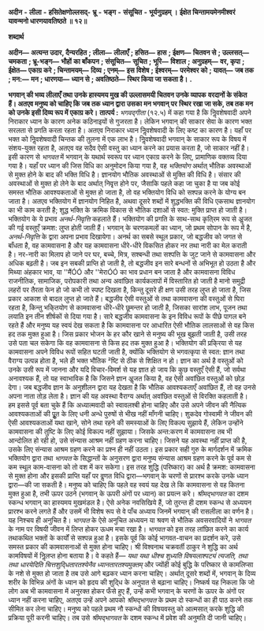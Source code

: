  **अदीन** **-** **लीला** **-** **हसितेक्षणोल्लसद्-** **भ्रू** **-** **भङ्ग** **-** **संसूचित** **-** **भूर्यनुग्रहम् ।** **ईक्षेत चिन्तामयमेनमीश्वरं** **यावन्मनो धारणयावतिष्ठते ॥ १२॥** 

**शब्दार्थ** 

**अदीन—** **अत्यन्त उदार, दैन्यरहित** **; लीला—** **लीलाएँ** **; हसित—** **हास** **; ईक्षण—** **चितवन से** **; उल्लसत्—** **चमकता** **; भ्रू-भङ्ग—** **भौहों** **का बाँकपन** **; संसूचित—** **सूचित** **; भूरि—** **विशाल** **; अनुग्रहम्—** **वर, कृपा** **; ईक्षेत—** **एकाग्र करे** **; चिन्तामयम्—** **दिव्य** **; एनम्—** **इस** **विशेष** **; ईश्वरम्—** **परमेश्वर को** **; यावत्—** **जब तक** **; मन:—** **मन** **; धारणया—** **ध्यान से** **; अवतिष्ठते—** **स्थिर किया जा सकता है।** **.** 

**भगवान् की भव्य लीलाएँ तथा उनके हास्यमय मुख की उल्लासमयी चितवन उनके व्यापक** **वरदानों के संकेत हैं। अतएव मनुष्य को चाहिए कि जब तक ध्यान द्वारा उसका मन भगवान् पर** **स्थिर रखा जा सके, तब तक मन को उनके इसी दिव्य रूप में एकाग्र करे।** **तात्पर्य :**  *भगवद्गीता* (१२.५) में कहा गया है कि निॢवशेषवादी अपने निराकार ध्यान के कारण अनेक कठिनाइयों से गुजरता है। लेकिन भगवान् की साकार सेवा के कारण भक्त सरलता से प्रगति करता रहता है। अतएव निराकार ध्यान निॢवशेषवादी के लिए कष्ट का कारण है। यहाँ पर भक्त को निॢवशेषवादी चिन्तक की तुलना में एक लाभ है। निॢवशेषवादी भगवान् के साकार रूप के विषय में संशय-युक्त रहता है, अतएव वह सदैव ऐसी वस्तु का ध्यान करने का प्रयास करता है, जो साकार नहीं है। इसी कारण से *भागवत* में भगवान् के यथार्थ स्वरूप पर ध्यान एकाग्र करने के लिए, प्रामाणिक वक्तव्य दिया गया है। यहाँ पर ध्यान की जिस विधि का अनुमोदन किया गया है, वह *भक्तियोग* अर्थात् भौतिक अवस्थाओं से मुक्त होने के बाद की भक्ति विधि है। ज्ञानयोग भौतिक अवस्थाओं से मुक्ति की विधि है। संसार की अवस्थाओं से मुक्त हो लेने के बाद अर्थात् निवृृत्त होने पर, जैसाकि पहले कहा जा चुका है या जब कोई समस्त भौतिक आवश्यकताओं से मुक्त हो जाता है, तो वह भक्तियोग विधि को सश्पन्न करने के योग्य बन जाता है। अतएव भक्तियोग में ज्ञानयोग निहित है, अथवा दूसरे शब्दों में शुद्धभक्ति की विधि एकसाथ ज्ञानयोग का भी काम करती है; शुद्ध भक्ति के क्रमिक विकास से भौतिक दशाओं से स्वत: मुक्ति प्राप्त हो जाती है। भक्तियोग के ये प्रभाव *अनर्थ-निवृत्ति* कहलाते हैं। भक्तियोग की प्रगति के साथ-साथ कृति्रम रूप से अॢजत की गई वस्तुएँ क्रमश: लुप्त होती जाती हैं। भगवान् के चरणकमलों का ध्यान, जो प्रथम सोपान के रूप में है, *अनर्थ-निवृत्ति* के द्वारा अपना प्रभाव दिखायेगा। अनर्थ का सबसे स्थूल प्रकार, जो बद्धजीव को जगत से बाँधता है, वह कामवासना है और यह कामवासना धीरे-धीरे विकसित होकर नर तथा नारी का मेल कराती है। नर-नारी का मिलाप हो जाने पर घर, बच्चे, मित्र, सश्बन्धी तथा सश्पत्ति के जुट जाने से कामवासना और अधिक बढ़ती है। जब इन सबकी प्राप्ति हो जाती है, तो बद्धजीव इन सारे बन्धनों से अभिभूत हो उठता है और मिथ्या अंहकार भाव, या ''मैंÓÓ और ''मेराÓÓ का भाव प्रधान बन जाता है और कामवासना विविध राजनीतिक, सामाजिक, परोपकारी तथा अन्य अवांछित कार्यकलापों में विस्तारित हो जाती है मानो समुद्री लहरों पर तैरता फेन हो जो कभी तो स्पष्ट दिखता है, किन्तु दूसरे ही क्षण उसी तरह लुप्त हो जाता है, जिस प्रकार आकाश से बादल लुप्त हो जाते हैं। बद्धजीव ऐसी वस्तुओं से तथा कामवासना की वस्तुओं से घिरा रहता है, किन्तु भकि्तयोग से कामवासना धीरे-धीरे छूमन्तर हो जाती है, जिसका सारांश लाभ, पूजन तथा लयाति इन तीन शीर्षकों से दिया गया है। सारे बद्धजीव कामवासना के इन विविध रूपों के पीछे पागल बने रहते हैं और मनुष्य यह स्वयं देख सकता है कि कामवासना पर आधारित ऐसी भौतिक लालसाओं से वह किस हद तक मुक्त हुआ है। जिस प्रकार भोजन के हर कौर खाने से मनुष्य की भूख बुझती जाती है, उसी तरह उसे पता चल सकेगा कि वह कामवासना से किस हद तक मुक्त हुआ है। भक्तियोग की प्रकि्रया से यह कामवासना अपने विविध रूपों सहित घटती जाती है, क्योंकि भक्तियोग से भगवत्कृपा से स्वत: ज्ञान तथा वैराग्य उत्पन्न होता है, भले ही भक्त भौतिक ²ष्टि से ठीक से शिक्षित न हो। ज्ञान का अर्थ है वस्तुओं को उनके उसी रूप में जानना और यदि विचार-विमर्श से यह ज्ञात हो जाय कि कुछ वस्तुएँ ऐसी हैं, जो सर्वथा अनावश्यक हैं, तो यह स्वाभाविक है कि जिसने ज्ञान अॢजत किया है, वह ऐसी अवांछित वस्तुओं को छोड़ देगा। जब बद्धजीव ज्ञान के अनुशीलन द्वारा यह देखता है कि भौतिक आवश्यकताएँ अवांछित हैं, तो वह उनसे अपना नाता तोड़ लेता है। ज्ञान की यह अवस्था वैराग्य अर्थात् अवांछित वस्तुओं से विरक्ति कहलाती है। हम इससे पूर्व बता चुके हैं कि अध्यात्मवादी को स्वावलश्बी होना चाहिए और उसे अपने जीवन की नैत्यिक आवश्यकताओं की पूॢत के लिए धनी अन्धे पुरुषों से भीख नहीं माँगनी चाहिए। शुकदेव गोस्वामी ने जीवन की ऐसी आवश्यकताओं यथा खाने, सोने तथा रहने की समस्याओं के लिए विकल्प सुझाये हैं, लेकिन उन्होंने कामवासना की तुष्टि के लिए कोई विकल्प नहीं सुझाया। जिसके अन्त:करण में कामवासना तब भी आन्दोलित हो रही हो, उसे संन्यास आश्रम नहीं ग्रहण करना चाहिए। जिसने यह अवस्था नहीं प्राप्त की है, उसके लिए संन्यास आश्रम ग्रहण करने का प्रश्न ही नहीं उठता। इस प्रकार सही गुरु के मार्गदर्शन में क्रमिक भक्तियोग द्वारा तथा *भागवत* के सिद्धान्तों के अनुसरण द्वारा मनुष्य संन्यास आश्रम ग्रहण करने के पूर्व कम से कम स्थूल काम-वासना को तो वश में कर सकेगा। इस तरह शुद्धि (परिष्कार) का अर्थ है क्रमश: कामवासना से मुक्त होना और इसकी प्राप्ति यहाँ पर वॢणत विधि द्वारा—भगवान् के चरणों से प्रारश्भ करके उनके ध्यान द्वारा—की जा सकती है। मनुष्य को चाहिए कि पहले वह स्वयं यह देख ले कि कामवासना से वह कितना मुक्त हुआ है, तभी ऊपर उठने (भगवान् के ऊपरी अंगों पर ध्यान) का प्रयत्न करे। *श्रीमद्भागवत* का दशम स्कन्ध भगवान् का हास्यमय मुखमंडल है। ऐसे अनेक नवसिखिये हैं, जो तुरन्त ही दशम स्कन्ध से अध्ययन प्रारश्भ करने लगते हैं और उसमें भी विशेष रूप से वे पाँच अध्याय जिनमें भगवान् की रासलीला का वर्णन है। यह निश्चय ही अनुचित है। *भागवत* के ऐसे अनुचित अध्ययन या श्रवण से भौतिक अवसरवादियों ने *भागवत* के नाम पर विषयी जीवन में लिप्त होकर ऊधम मचा रखा है। *भागवत* को इस तरह लांछित करने का कार्य तथाकथित भक्तों के कार्यों से सश्पन्न हुआ है। इसके पूर्व कि कोई भागवत-वाचन का प्रदर्शन करे, उसे समस्त प्रकार की कामवासनाओं से मुक्त होना चाहिए। श्री विश्वनाथ चक्रवर्ती ठाकुर ने शुद्धि का अर्थ कामविषयों में निॢलप्त होना बताया है। वे कहते हैं— *यथा यथा धीश्च शुध्यति* *विषयलाश्पट्यं त्यजति, तथा तथा धारयेदिति चित्तशुदि्धतारतश्येनैव ध्यानतारतश्यमुक्तम्* और ज्योंही कोई बुद्धि के परिष्कार से कामलिप्सा के नशे से मुक्त हो जाता है तब उसे आगे बढ़कर ध्यान करना चाहिए। अर्थात् दूसरे शब्दों में, भगवान् के दिव्य शरीर के विभिन्न अंगों के ध्यान को हृदय की शुदि्ध के अनुपात से बढ़ाना चाहिए। निष्कर्ष यह निकला कि जो लोग अब भी कामवासना में अनुरक्त होकर फँसे हुए हैं, उन्हें कभी भगवान् के चरणों के ऊपर के अंगों पर ध्यान नहीं करना चाहिए, अतएव उन्हें अपने आपको *श्रीमद्भागवत* के प्रथम दो स्कन्धों का ही पाठ करने तक सीमित कर लेना चाहिए। मनुष्य को पहले प्रथम नौ स्कन्धों की विषयवस्तु को आत्मसात् करके शुद्धि की प्रक्रिया पूरी करनी चाहिए। तब उसे *श्रीमद्भागवत* के दशम स्कन्ध में प्रवेश की अनुमति दी जानी चाहिए। 